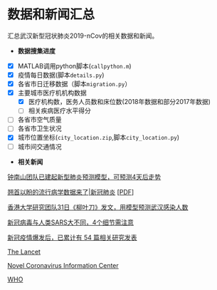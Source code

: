 # 数据和新闻汇总
汇总武汉新型冠状肺炎2019-nCov的相关数据和新闻。

- **数据搜集进度**
- [x] MATLAB调用python脚本(`callpython.m`)
- [x] 疫情每日数据(脚本`details.py`)
- [x] 各省市日迁移数据（脚本`migration.py`）
- [x] 主要城市医疗机机构数据
  - [x] 医疗机构数，医务人员数和床位数(2018年数据和部分2017年数据)
  - [ ] 相关疾病医疗水平得分
- [ ] 各省市空气质量
- [ ] 各省市卫生状况
- [x] 城市位置坐标(`city_location.zip`,脚本`city_location.py`)
- [ ] 城市间交通情况

- **相关新闻**

[钟南山团队已建起新型肺炎预测模型，可预测4天后走势](https://new.qq.com/rain/a/20200130A0HX7M)

[翘首以盼的流行病学数据来了|新冠肺炎](https://mp.weixin.qq.com/s?__biz=MzIxNTc4NzU0MQ==&mid=2247494151&idx=2&sn=223fef93383f3e042c572156cde0f3c4&chksm=97905b7da0e7d26b7376f79f2a77add1b2c50bcd315dbc51ad1fe189354157d097da8b79b167&mpshare=1&scene=1&srcid=&sharer_sharetime=1580396797427&sharer_shareid=1c3b4ac84aa42f6bf405164e6731d21f&key=f792e9bfa7650c33023d9bfbc9f5ee25f2a0ef2b0216e462dda8cb589bdcbe5cff61888f15d99592ca9db136a3df0aaf827b6cc3dce0b6cd179982c6b94a3d2ecd034ad084423a4e02cd832a65df40fe&ascene=1&uin=MTY3MjA1ODYyNA%3D%3D&devicetype=Windows+10&version=6208006f&lang=zh_CN&exportkey=AiiCFq%2FEhiQZiomckePcpuA%3D&pass_ticket=zVrIvk%2Bb4t0QXqU7z1wFxsuz%2BWJTNqw7lAZbPCMCPqHMWhQC3kpsel3X4E8rEWD%2F) [[PDF](https://www.nejm.org/doi/full/10.1056/NEJMoa2001316?query=main_nav_lg)]

[香港大学研究团队31日《柳叶刀》发文，用模型预测武汉感染人数](https://baijiahao.baidu.com/s?id=1657305175890163217&wfr=spider&for=pc)

[新冠病毒与人类SARS大不同，4个细节需注意](https://www.thepaper.cn/newsDetail_forward_5723351)

[新冠疫情爆发后，已累计有 54 篇相关研究发表](https://mp.weixin.qq.com/s/W4_rJTEgnuQ4-pe5hU5ysQ)

[The Lancet](https://www.thelancet.com/coronavirus?dgcid=kr_pop-up_tlcoronavirus20)

[Novel Coronavirus Information Center](https://www.elsevier.com/connect/coronavirus-information-center)

[WHO](https://www.who.int/emergencies/diseases/novel-coronavirus-2019)

